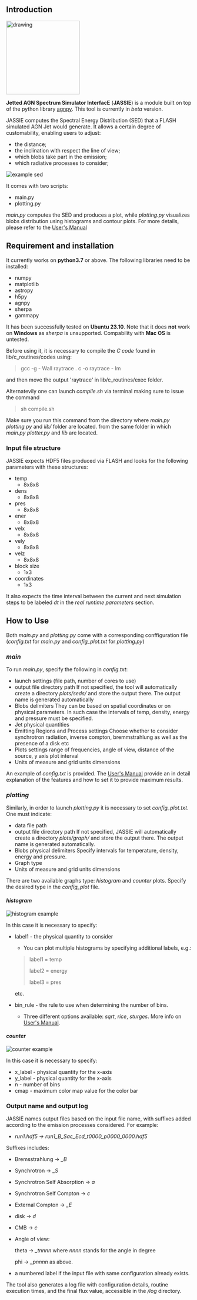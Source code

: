 ## Introduction

<img src="/examples/logo_sfondo_bianco.png" alt="drawing" width="200"/>

**Jetted AGN Spectrum Simulator InterfacE** (**JASSIE**) is a module built on top of the python library [agnpy](https://agnpy.readthedocs.io/en/latest/index.html). This tool is currently in *beta* version.

JASSIE computes the Spectral Energy Distribution (SED) that a FLASH simulated AGN Jet would generate. It allows a certain degree of customability, enabling users to adjust:
* the distance;
* the inclination with respect the line of view;
* which blobs take part in the emission;
* which radiative processes to consider;

![example sed](/examples/run1_S_c.png)

It comes with two scripts:
- main.py
- plotting.py

_main.py_ computes the SED and produces a plot, while _plotting.py_ visualizes blobs distribution using histograms and contour plots.
For more details, please refer to the [User's Manual](usermanual.pdf)

## Requirement and installation

It currently works on **python3.7** or above. The following libraries need to be installed:
* numpy
* matplotlib
* astropy
* h5py
* agnpy
* sherpa
* gammapy

It has been successfully tested on **Ubuntu 23.10**. Note that it does **not** work on **Windows** as _sherpa_ is unsupported. Compability with **Mac OS** is untested.

Before using it, it is necessary to compile the _C code_ found in lib/c_routines/codes using:
> gcc -g - Wall raytrace . c -o raytrace - lm

and then move the output 'raytrace' in lib/c_routines/exec folder.

Alternatevily one can launch _compile.sh_ via terminal making sure to issue the command

> sh compile.sh

Make sure you run this command from the directory where _main.py plotting.py_ and _lib/_ folder are located.
from the same folder in which _main.py plotter.py_ and _lib_ are located.

### Input file structure

JASSIE expects HDF5 files produced via FLASH and looks for the following parameters with these structures:
* temp
    * 8x8x8
* dens
    * 8x8x8
* pres
    * 8x8x8
* ener
    * 8x8x8
* velx
    * 8x8x8
* vely
    * 8x8x8
* velz
    * 8x8x8
* block size
    * 1x3
* coordinates
    * 1x3

It also expects the time interval between the current and next simulation steps to be labeled _dt_ in the _real runtime parameters_ section.

## How to Use

Both _main.py_ and _plotting.py_ come with a corresponding conffiguration file  (*config.txt* for _main.py_ and *config_plot.txt* for _plotting.py_)

### _main_
To run _main.py_, specify the following in _config.txt_:
* launch settings (file path, number of cores to use)
* output file directory path
    If not specified, the tool will automatically create a directory _plots/seds/_ and store the output there. The output name is generated automatically
* Blobs delimiters
    They can be based on spatial coordinates or on physical parameters. In such case the intervals of temp, density, energy and pressure must be specified.
* Jet physical quantities
* Emitting Regions and Process settings
    Choose whether to consider synchrotron radiation, inverse compton, bremmstrahlung as well as the presence of a disk etc
* Plots settings
     range of frequencies, angle of view, distance of the source, y axis plot interval
* Units of measure and grid units dimensions

An example of _config.txt_ is provided. The [User's Manual](usermanual.pdf) provide an in detail explanation of the features and how to set it to provide maximum results.

### _plotting_

Similarly, in order to launch _plotting.py_ it is necessary to set _config\_plot.txt_.
One must indicate:

* data file path
* output file directory path
    If not specified, JASSIE will automatically create a directory _plots/graph/_ and store the output there. The output name is generated automatically.
* Blobs physical delimiters
    Specify intervals for temperature, density, energy and pressure.
* Graph type
* Units of measure and grid units dimensions

There are two available graphs type: *histogram* and *counter* plots. Specify the desired type in the _config\_plot_ file.

#### _histogram_

![histogram example](/examples/run1_histogram_energy.png)

In this case it is necessary to specify:
* label1 - the physical quantity to consider
    * You can plot multiple histograms by specifying additional labels, e.g.:
    > label1 = temp
    >
    > label2 = energy 
    >
    > label3 = pres
    
    etc. 
* bin_rule - the rule to use when determining the number of bins.
    * Three different options available: *sqrt*, *rice*, *sturges*. More info on [User's Manual](usermanual.pdf).

#### _counter_

![counter example](/examples/run1_contour__temperature_energy.png)

In this case it is necessary to specify:
* x_label - physical quantity for the x-axis
* y_label - physical quantity for the x-axis
* n - number of bins
* cmap - maximum color map value for the color bar

### Output name and output log
JASSIE names output files based on the input file name, with suffixes added according to the emission processes considered. For example:
* _run1.hdf5 → run1_B_Sac_Ecd_t0000_p0000_0000.hdf5_


Suffixes includes:
* Bremsstrahlung -> *_B*
* Synchrotron -> *_S*
* Synchrotron Self Absorption -> *a*
* Synchrotron Self Compton -> *c*
* External Compton -> *_E*
* disk -> *d*
* CMB -> *c*

  
* Angle of view:
  
    theta -> *_tnnnn* where *nnnn* stands for the angle in degree
  
    phi -> *_pnnnn* as above.
  
* a numbered label if the input file with same configuration already exists.

The tool also generates a log file with configuration details, routine execution times, and the final flux value, accessible in the _/log_ directory.
